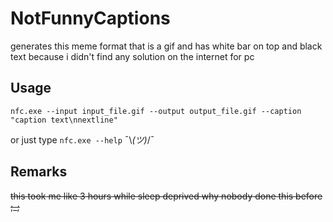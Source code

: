 # NotFunnyCaptions

generates this meme format that is a gif and has
white bar on top and black text because i didn't find any solution
on the internet for pc

## Usage

`nfc.exe --input input_file.gif --output output_file.gif --caption "caption text\nnextline"`

or just type `nfc.exe --help` ¯\\_(ツ)_/¯

## Remarks

~~this took me like 3 hours while sleep deprived
why nobody done this before ;_;~~
